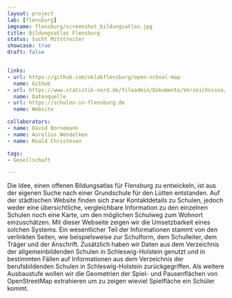 ```yaml
---
layout: project
lab: [flensburg]
imgname: flensburg/screenshot_bildungsatlas.jpg
title: Bildungsatlas Flensburg
status: Sucht Mitstreiter
showcase: true
draft: false


links:
- url: https://github.com/oklabflensburg/open-school-map
  name: GitHub
- url: https://www.statistik-nord.de/fileadmin/Dokumente/Verzeichnisse/Schulverzeichnis_A_22-23.pdf
  name: Datenquelle
- url: https://schulen-in-flensburg.de
  name: Website

collaborators:
- name: David Bornemann
- name: Aurelius Wendelken
- name: Roald Christesen

tags:
- Gesellschaft

---
```


Die Idee, einen offenen Bildungsatlas für Flensburg zu entwickeln, ist aus der eigenen Suche nach einer Grundschule für den Lütten entstanden. Auf der städtischen Website finden sich zwar Kontaktdetails zu Schulen, jedoch weder eine übersichtliche, vergleichbare Information zu den einzelnen Schulen noch eine Karte, um den möglichen Schulweg zum Wohnort einzuschätzen. Mit dieser Webseite zeigen wir die Umsetzbarkeit eines solchen Systems. Ein wesentlicher Teil der Informationen stammt von den verlinkten Seiten, wie beispielsweise zur Schulform, dem Schulleiter, dem Träger und der Anschrift. Zusätzlich haben wir Daten aus dem Verzeichnis der allgemeinbildenden Schulen in Schleswig-Holstein genutzt und in bestimmten Fällen auf Informationen aus dem Verzeichnis der berufsbildenden Schulen in Schleswig-Holstein zurückgegriffen. Als weitere Ausbaustufe wollen wir die Geometrien der Spiel- und Pausenflächen von OpenStreetMap extrahieren um zu zeigen wieviel Spielfläche ein Schüler kommt.
